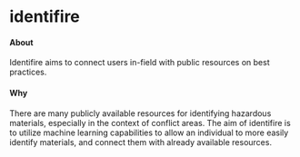 

# identifire



#### About

Identifire aims to connect users in-field with public resources on best practices.

#### Why

There are many publicly available resources for identifying hazardous materials, especially in the context of conflict areas. The aim of identifire is to utilize machine learning capabilities to allow an individual to more easily identify materials, and connect them with already available resources.

